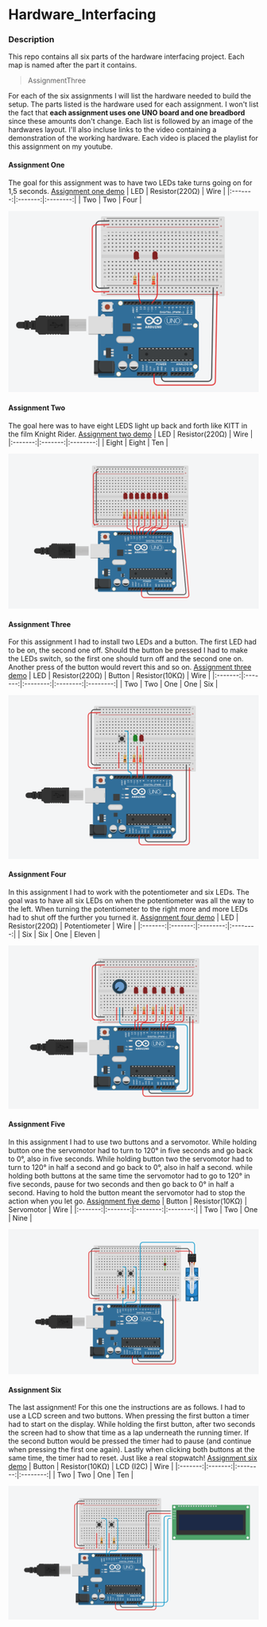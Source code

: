 # Hardware_Interfacing

### Description
This repo contains all six parts of the hardware interfacing project. Each map is named after the part it contains. 

>AssignmentThree

For each of the six assignments I will list the hardware needed to build the setup. The parts listed is the hardware used for each assignment. I won't list the fact that **each assignment uses one UNO board and one breadbord** since these amounts don't change. Each list is followed by an image of the hardwares layout. I'll also incluse links to the video containing a demonstration of the working hardware. Each video is placed the playlist for this assignment on my youtube. 

#### Assignment One
The goal for this assignment was to have two LEDs take turns going on for 1,5 seconds. 
[Assignment one demo](https://www.youtube.com/watch?v=zhNSA-LwCfU&list=PL70anwdMR-KeF5odibf5x1I3OigQKqlzQ)
| LED | Resistor(220Ω) | Wire |
|:-------:|:-------:|:--------:|
| Two | Two | Four |

![assignment one layout](images/AssignmentOne.png)

#### Assignment Two
The goal here was to have eight LEDS light up back and forth like KITT in the film Knight Rider. 
[Assignment two demo](https://www.youtube.com/watch?v=iFsQ3T2spyQ&list=PL70anwdMR-KeF5odibf5x1I3OigQKqlzQ&index=2)
| LED | Resistor(220Ω) | Wire |
|:-------:|:-------:|:--------:|
| Eight | Eight | Ten |

![assignment two layout](images/AssignmentTwo.png)

#### Assignment Three
For this assignment I had to install two LEDs and a button. The first LED had to be on, the second one off. Should the button be pressed I had to make the LEDs switch, so the first one should turn off and the second one on. Another press of the button would revert this
and so on. 
[Assignment three demo](https://www.youtube.com/watch?v=GONzmsXM2T8&list=PL70anwdMR-KeF5odibf5x1I3OigQKqlzQ&index=3)
| LED | Resistor(220Ω) | Button | Resistor(10KΩ) | Wire |
|:-------:|:-------:|:--------:|:--------:|:--------:|
| Two | Two | One | One | Six |

![assignment three layout](images/AssignmentThree.png)

#### Assignment Four
In this assignment I had to work with the potentiometer and six LEDs. The goal was to have all six LEDs on when the potentiometer was all the way to the left. When turning the potentiometer to the right more and more LEDs had to shut off the further you turned it. 
[Assignment four demo](https://www.youtube.com/watch?v=7HiY82RpudU&list=PL70anwdMR-KeF5odibf5x1I3OigQKqlzQ&index=4)
| LED | Resistor(220Ω) | Potentiometer | Wire |
|:-------:|:-------:|:--------:|:--------:|
| Six | Six | One | Eleven |

![assignment four layout](images/AssignmentFour.png)

#### Assignment Five
In this assignment I had to use two buttons and a servomotor. While holding button one the servomotor had to turn to 120° in five seconds and go back to 0°, also in five seconds. 
While holding button two the servomotor had to turn to 120° in half a second and go back to 0°, also in half a second. 
while holding both buttons at the same time the servomotor had to go to 120° in five seconds, pause for two seconds and then go back to 0° in half a second. 
Having to hold the button meant the servomotor had to stop the action when you let go. 
[Assignment five demo](https://www.youtube.com/watch?v=GCF1p4zLURw&list=PL70anwdMR-KeF5odibf5x1I3OigQKqlzQ&index=5)
| Button | Resistor(10KΩ) | Servomotor | Wire |
|:-------:|:-------:|:--------:|:--------:|
| Two | Two | One | Nine |

![assignment five layout](images/AssignmentFive.png)

#### Assignment Six
The last assignment! For this one the instructions are as follows. I had to use a LCD screen and two buttons. When pressing the first button a timer had to start on the display. While holding the first button, after two seconds the screen had to show that time as a lap underneath the running timer. If the second button would be pressed the timer had to pause (and continue when pressing the first one again). Lastly when clicking both buttons at the same time, the timer had to reset. Just like a real stopwatch!
[Assignment six demo](https://www.youtube.com/watch?v=eXwGqUtvnNA&list=PL70anwdMR-KeF5odibf5x1I3OigQKqlzQ&index=6)
| Button | Resistor(10KΩ) | LCD (I2C) | Wire |
|:-------:|:-------:|:--------:|:--------:|
| Two | Two | One | Ten |

![assignment six layout](images/AssignmentSix.png)
